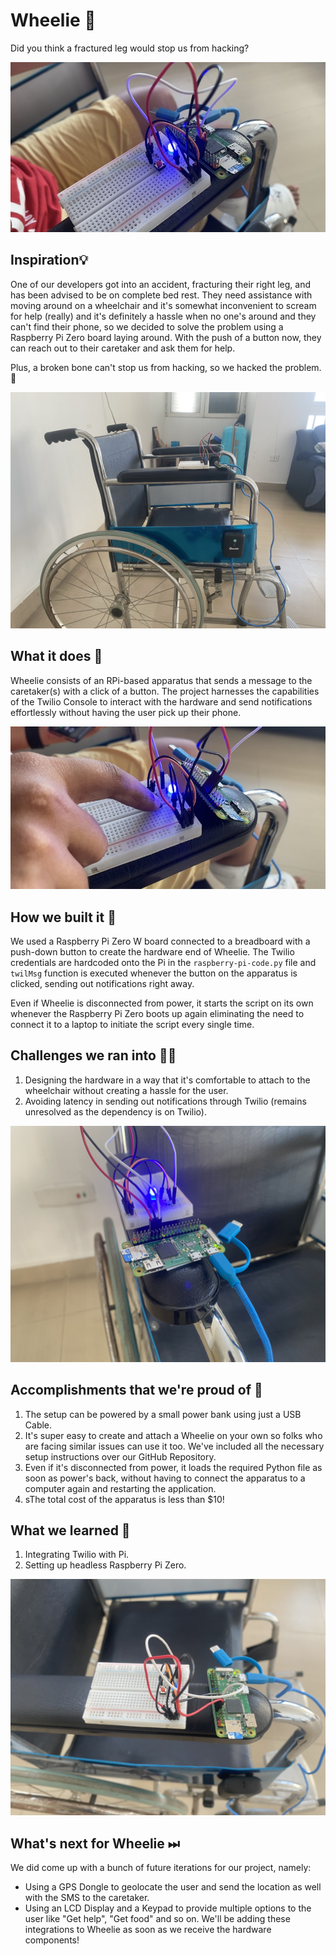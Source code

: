 # Wheelie 🦽
Did you think a fractured leg would stop us from hacking?

![Image](repository-assets/3.PNG)

## Inspiration💡
One of our developers got into an accident, fracturing their right leg, and has been advised to be on complete bed rest. They need assistance with moving around on a wheelchair and it's somewhat inconvenient to scream for help (really) and it's definitely a hassle when no one's around and they can't find their phone, so we decided to solve the problem using a Raspberry Pi Zero board laying around. With the push of a button now, they can reach out to their caretaker and ask them for help.

Plus, a broken bone can't stop us from hacking, so we hacked the problem. 🤷

![Image](repository-assets/1.jpg)

## What it does 🧭
Wheelie consists of an RPi-based apparatus that sends a message to the caretaker(s) with a click of a button. The project harnesses the capabilities of the Twilio Console to interact with the hardware and send notifications effortlessly without having the user pick up their phone.

![Image](repository-assets/4.PNG)

## How we built it 🔧
We used a Raspberry Pi Zero W board connected to a breadboard with a push-down button to create the hardware end of Wheelie. The Twilio credentials are hardcoded onto the Pi in the `raspberry-pi-code.py` file and `twilMsg` function is executed whenever the button on the apparatus is clicked, sending out notifications right away.

Even if Wheelie is disconnected from power, it starts the script on its own whenever the Raspberry Pi Zero boots up again eliminating the need to connect it to a laptop to initiate the script every single time.

## Challenges we ran into 🏃‍♂️
 1. Designing the hardware in a way that it's comfortable to attach to the wheelchair without creating a hassle for the user.
 2. Avoiding latency in sending out notifications through Twilio (remains unresolved as the dependency is on Twilio).

![Image](repository-assets/6.jpg)

## Accomplishments that we're proud of 🏅
 1. The setup can be powered by a small power bank using just a USB Cable.
 2. It's super easy to create and attach a Wheelie on your own so folks who are facing similar issues can use it too. We've included all the necessary setup instructions over our GitHub Repository.
 3. Even if it's disconnected from power, it loads the required Python file as soon as power's back, without having to connect the apparatus to a computer again and restarting the application.
 4. sThe total cost of the apparatus is less than $10!

## What we learned 🧠
 1. Integrating Twilio with Pi.
 2. Setting up headless Raspberry Pi Zero.

![Image](repository-assets/5.jpg)

## What's next for Wheelie ⏭
We did come up with a bunch of future iterations for our project, namely:
 - Using a GPS Dongle to geolocate the user and send the location as well with the SMS to the caretaker.
 - Using an LCD Display and a Keypad to provide multiple options to the user like "Get help", "Get food" and so on.
We'll be adding these integrations to Wheelie as soon as we receive the hardware components!